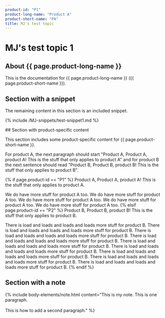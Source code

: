 ```yaml
---
product-id: "P1"
product-long-name: "Product A"
product-short-name: "PA"
title: MJ's test topic
---
```

# MJ's test topic 1

## About {{ page.product-long-name }}

This is the documentation for {{ page.product-long-name }} ({{ page.product-short-name }}).

## Section with a snippet

The remaining content in this section is an included snippet.

{% include /MJ-snippets/test-snippet1.md %}

## Section with product-specific content

This section includes some product-specific content for {{ page.product-short-name }}.

For product A, the next paragraph should start "Product A, Product A, product A! This is the stuff that only applies to product A" and for product B the next sentence should read "Product B, Product B, product B! This is the stuff that only applies to product B".

{% if page.product-id == "P1" %}
  Product A, Product A, product A! This is the stuff that only applies to product A.

  We do have more stuff for product A too. We do have more stuff for product A too. We do have more stuff for product A too. We do have more stuff for product A too. We do have more stuff for product A too.
{% elsif page.product-id == "P2" %}
  Product B, Product B, product B! This is the stuff that only applies to product B.

  There is load and loads and loads and loads more stuff for product B. There is load and loads and loads and loads more stuff for product B. There is load and loads and loads and loads more stuff for product B. There is load and loads and loads and loads more stuff for product B. There is load and loads and loads and loads more stuff for product B. There is load and loads and loads and loads more stuff for product B. There is load and loads and loads and loads more stuff for product B. There is load and loads and loads and loads more stuff for product B. There is load and loads and loads and loads more stuff for product B.
{% endif %}

## Section with a note

{% include body-elements/note.html content="This is my note. This is one paragraph.<br/><br/> This is how to add a second paragraph." %}
